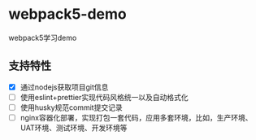 # webpack5-demo

webpack5学习demo

## 支持特性

- [x] 通过nodejs获取项目git信息
- [ ] 使用eslint+prettier实现代码风格统一以及自动格式化
- [ ] 使用husky规范commit提交记录
- [ ] nginx容器化部署，实现打包一套代码，应用多套环境，比如，生产环境、UAT环境、测试环境、开发环境等